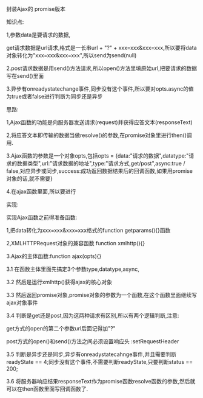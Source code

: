 





封装Ajax的 promise版本

知识点:

1,参数data是要请求的数据,

get请求数据是url请求,格式是一长串url + "?" + xxx=xxx&xxx=xxx,所以要将data对象转化为"xxx=xxx&xxx=xxx",所以send为send(null)

2.post请求数据是用send()方法请求,所以open()方法里填原始url,把要请求的数据写在send()里面

3.异步有onreadystatechange事件,同步没有这个事件,所以要对opts.async的值为true或者false进行判断为同步还是异步

思路:

1,Ajax函数的功能是向服务器发送请求(request)并获得应答文本(responseText)

2,将应答文本即传输的数据当做resolve()的参数,在promise对象里进行then()调用.

3.Ajax函数的参数是一个对象opts,包括opts = {data:"请求的数据",datatype:"请求的数据类型",url:"请求数据的地址",type:"请求方式,get/post",async:true / false,对应异步或同步,success:成功返回数据结果后的回调函数,如果用promise对象的话,就不需要}

4.在ajax函数里面,所以要进行

实现:

实现Ajax函数之前得准备函数:

1,把data转化为xxx=xxx&xxx=xxx格式的function getparams(){}函数

2,XMLHTTPRequest对象的兼容函数  function xmlhttp(){}

3.Ajax的主体函数:function ajax(opts){}

3.1 在函数主体里面先搞定3个参数type,datatype,async,

3.2 然后是运行xmlhttp()获得ajax的核心对象

3.3 然后返回promise对象,promise对象的参数为一个函数,在这个函数里面继续写ajax对象事件

3.4 判断是get还是post,因为这两种请求有区别,所以有两个逻辑判断,注意:

get方式的open的第二个参数url后面记得加"?"

post方式的open()和send()方法之间必须设置响应头 :setRequestHeader

3.5 判断是异步还是同步,异步有onreadystatecahnge事件,并且需要判断readyState == 4;同步没有这个事件,不需要判断readyState,只要判断status == 200;

3.6 将服务器响应结果responseText作为promise函数resolve函数的参数,然后就可以在then函数里面写回调函数了.



